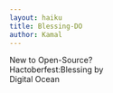 ```yaml
---
layout: haiku
title: Blessing-DO
author: Kamal
---
```


New to Open-Source?<br>
Hactoberfest:Blessing by<br>
Digital Ocean<br>
